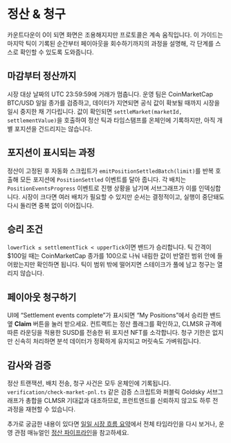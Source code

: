 # 정산 & 청구

카운트다운이 0이 되면 화면은 조용해지지만 프로토콜은 계속 움직입니다. 이 가이드는 마지막 틱이 기록된 순간부터 페이아웃을 회수하기까지의 과정을 설명해, 각 단계를 스스로 확인할 수 있도록 도와줍니다.

## 마감부터 정산까지

시장 대상 날짜의 UTC 23:59:59에 거래가 멈춥니다. 운영 팀은 CoinMarketCap BTC/USD 일일 종가를 검증하고, 데이터가 지연되면 공식 값이 확보될 때까지 시장을 일시 중지한 채 기다립니다. 값이 확인되면 `settleMarket(marketId, settlementValue)`을 호출하여 정산 틱과 타임스탬프를 온체인에 기록하지만, 아직 개별 포지션을 건드리지는 않습니다.

## 포지션이 표시되는 과정

정산이 고정된 후 자동화 스크립트가 `emitPositionSettledBatch(limit)`를 반복 호출해 모든 포지션에 `PositionSettled` 이벤트를 달아 줍니다. 각 배치는 `PositionEventsProgress` 이벤트로 진행 상황을 남기며 서브그래프가 이를 인덱싱합니다. 시장이 크다면 여러 배치가 필요할 수 있지만 순서는 결정적이고, 실행이 중단돼도 다시 돌리면 중복 없이 이어집니다.

## 승리 조건

`lowerTick ≤ settlementTick < upperTick`이면 밴드가 승리합니다. 틱 간격이 $100일 때는 CoinMarketCap 종가를 100으로 나눠 내림한 값이 반열린 범위 안에 들어왔는지만 확인하면 됩니다. 틱이 범위 밖에 떨어지면 스테이크가 풀에 남고 청구는 열리지 않습니다.

## 페이아웃 청구하기

UI에 “Settlement events complete”가 표시되면 “My Positions”에서 승리한 밴드 옆 **Claim** 버튼을 눌러 받으세요. 컨트랙트는 정산 플래그를 확인하고, CLMSR 규격에 따른 라운딩을 적용한 SUSD를 전송한 뒤 포지션 NFT를 소각합니다. 청구 기한은 없지만 신속히 처리하면 분석 데이터가 정확하게 유지되고 머릿속도 가벼워집니다.

## 감사와 검증

정산 트랜잭션, 배치 전송, 청구 사건은 모두 온체인에 기록됩니다. `verification/check-market-pnl.ts` 같은 검증 스크립트와 퍼블릭 Goldsky 서브그래프가 총합을 CLMSR 기대값과 대조하므로, 프런트엔드를 신뢰하지 않고도 하루 전 과정을 재현할 수 있습니다.

추가로 궁금한 내용이 있다면 [일일 시장 흐름 요약](../start/market-flow-overview.md)에서 전체 타임라인을 다시 보거나, 운영 관점 매뉴얼인 [정산 파이프라인](../market/settlement-pipeline.md)을 참고하세요.
